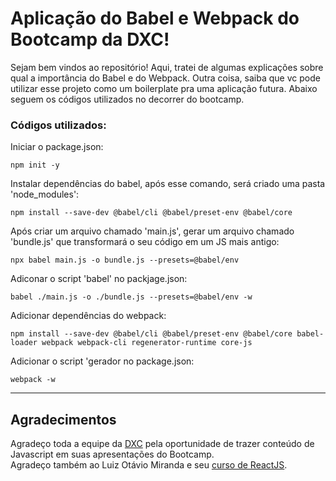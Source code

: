﻿# Aplicação do Babel e Webpack do Bootcamp da DXC!
 
 Sejam bem vindos ao repositório! Aqui, tratei de algumas explicações sobre qual a importância do Babel e do Webpack. Outra coisa, saiba que vc pode utilizar esse projeto como um boilerplate pra uma aplicação futura. Abaixo seguem os códigos utilizados no decorrer do bootcamp.
 
 ### Códigos utilizados:
 
 Iniciar o package.json:
 ```
 npm init -y
 ```
Instalar dependências do babel, após esse comando, será criado uma pasta 'node_modules':
```
npm install --save-dev @babel/cli @babel/preset-env @babel/core
```

Após criar um arquivo chamado 'main.js', gerar um arquivo chamado 'bundle.js' que transformará o seu código em um JS mais antigo:
```
npx babel main.js -o bundle.js --presets=@babel/env
```

Adiconar o script 'babel' no packjage.json:
```
babel ./main.js -o ./bundle.js --presets=@babel/env -w
```

Adicionar dependências do webpack:
```
npm install --save-dev @babel/cli @babel/preset-env @babel/core babel-loader webpack webpack-cli regenerator-runtime core-js
```

Adicionar o script 'gerador no package.json:
```
webpack -w
```

-------
## Agradecimentos

Agradeço toda a equipe da [DXC](https://dxc.com/br/pt) pela oportunidade de trazer conteúdo de Javascript em suas apresentações do Bootcamp.<br />
Agradeço também ao Luiz Otávio Miranda e seu [curso de ReactJS](https://www.udemy.com/course/curso-de-javascript-moderno-do-basico-ao-avancado/).
